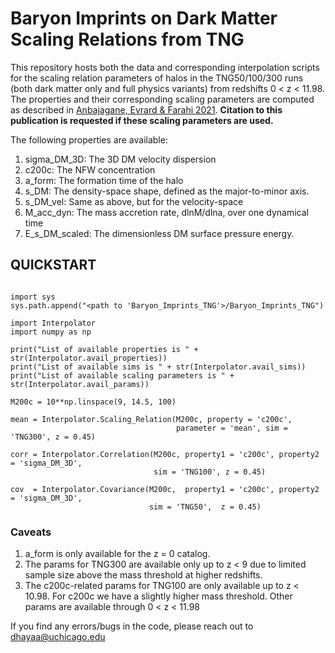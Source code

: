 # Baryon Imprints on Dark Matter Scaling Relations from TNG

This repository hosts both the data and corresponding interpolation scripts for the scaling relation parameters of halos in the TNG50/100/300 runs (both dark matter only and full physics variants) from redshifts 0 < z < 11.98. The properties and their corresponding scaling parameters are computed as described in [Anbajagane, Evrard & Farahi 2021](https://arxiv.org/abs/2109.02713). **Citation to this publication is requested if these scaling parameters are used.**

The following properties are available:

1. sigma_DM_3D: The 3D DM velocity dispersion
2. c200c: The NFW concentration
3. a_form: The formation time of the halo
4. s_DM: The density-space shape, defined as the major-to-minor axis.
5. s_DM_vel: Same as above, but for the velocity-space
6. M_acc_dyn: The mass accretion rate, dlnM/dlna, over one dynamical time
7. E_s_DM_scaled: The dimensionless DM surface pressure energy.


## QUICKSTART

```

import sys
sys.path.append("<path to 'Baryon_Imprints_TNG'>/Baryon_Imprints_TNG")

import Interpolator
import numpy as np

print("List of available properties is " + str(Interpolator.avail_properties))
print("List of available sims is " + str(Interpolator.avail_sims))
print("List of available scaling parameters is " + str(Interpolator.avail_params))

M200c = 10**np.linspace(9, 14.5, 100)

mean = Interpolator.Scaling_Relation(M200c, property = 'c200c', 
                                     parameter = 'mean', sim = 'TNG300', z = 0.45)
                                     
corr = Interpolator.Correlation(M200c, property1 = 'c200c', property2 = 'sigma_DM_3D',  
                                sim = 'TNG100', z = 0.45)
                                
cov  = Interpolator.Covariance(M200c,  property1 = 'c200c', property2 = 'sigma_DM_3D',  
                               sim = 'TNG50',  z = 0.45)

```

### Caveats

1. a_form is only available for the z = 0 catalog.
2. The params for TNG300 are available only up to z < 9 due to limited sample size above the mass threshold at higher redshifts.
3. The c200c-related params for TNG100 are only available up to z < 10.98. For c200c we have a slightly higher mass threshold. Other params are available through 0 < z < 11.98


If you find any errors/bugs in the code, please reach out to dhayaa@uchicago.edu
